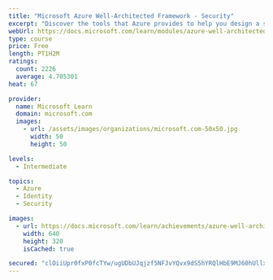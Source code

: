 ```yaml
---
title: "Microsoft Azure Well-Architected Framework - Security"
excerpt: "Discover the tools that Azure provides to help you design a secure environment throughout your infrastructure, data, network, and applications."
webUrl: https://docs.microsoft.com/learn/modules/azure-well-architected-security/
type: course
price: Free
length: PT1H2M
ratings:
  count: 2226
  average: 4.705301
heat: 67

provider:
  name: Microsoft Learn
  domain: microsoft.com
  images:
    - url: /assets/images/organizations/microsoft.com-50x50.jpg
      width: 50
      height: 50

levels:
  - Intermediate

topics:
  - Azure
  - Identity
  - Security

images:
  - url: https://docs.microsoft.com/learn/achievements/azure-well-architected-security-social.png
    width: 640
    height: 320
    isCached: true

secured: "clOiiUpr0fxP0fcTYw/ugUDbUJqjzf5NFJvYQvx9dS5hYRQlHbE9MJ60hUllxP+6ZjjV9AudE7Msb/K8WSa2lIprZowR4D/Bfxb8nAyewWKp74WBaoNdv28Q7HN6Vpy5Y5NVv5d6jqG+0KRnIT1xXAqS+r39FvMFDR27L66/5VyDEtKyT4WB9KEB42s352WYVPDs8oC6L5gQlRDOwptjrqoPbV6bdQ4fO2W8glBex5dIZHViCrhzqaQFsCjRnA7iNv9bcjZ3sQeAw/anmeJFORYoVsRlhHy+QGeY6qLXM5sdpfh5kKtTRXnHcbv1BR1idaFNrIUEyCgsUVdBfJZi7GjVwEvDsLYiB9Ni/oVWFy9q5dabMBowv2JzNjLpMXeNtNKKvGN9iTuZaZBYzN771two7oOTAn+eDPrls5JhrNs=;MFRY6vrl6S8zpwHmgaKJzw=="
---
```


